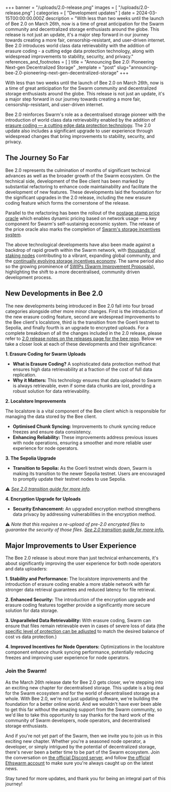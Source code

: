 +++
banner = "/uploads/2.0-release.png"
images = [ "/uploads/2.0-release.png" ]
categories = [ "Development updates" ]
date = 2024-03-15T00:00:00.000Z
description = "With less than two weeks until the launch of Bee 2.0 on March 26th, now is a time of great anticipation for the Swarm community and decentralized storage enthusiasts around the globe. This release is not just an update, it's a major step forward in our journey towards creating a more fair, censorship-resistant, and user-driven internet. Bee 2.0 introduces world class data retrievability with the addition of erasure coding - a cutting edge data protection technology, along with widespread improvements to stability, security, and privacy."
references_and_footnotes = [ ]
title = "Announcing Bee 2.0: Pioneering Next-gen Decentralized Storage"
_template = "post"
slug="announcing-bee-2.0-pioneering-next-gen-decentralized-storage"
+++


With less than two weeks until the launch of Bee 2.0 on March 26th, now is a time of great anticipation for the Swarm community and decentralized storage enthusiasts around the globe. This release is not just an update, it's a major step forward in our journey towards creating a more fair, censorship-resistant, and user-driven internet. 

Bee 2.0 reinforces Swarm's role as a decentralised storage pioneer with the introduction of world class data retrievability enabled by the addition of [erasure coding — a cutting edge data protection technology](https://blog.ethswarm.org/foundation/2023/erasure-coding-supercharges-swarm/). The 2.0 update also includes a significant upgrade to user experience through widespread changes that bring improvements to stability, security, and privacy. 

## The Journey So Far

Bee 2.0 represents the culmination of months of significant technical advances as well as the broader growth of the Swarm ecosystem. On the technical side, development of the Bee client has been marked by substantial refactoring to enhance code maintainability and facilitate the development of new features. These developments laid the foundation for the significant upgrades in the 2.0 release, including the new erasure coding feature which forms the cornerstone of the release. 

Parallel to the refactoring has been the rollout of the [postage stamp price oracle](https://blog.ethswarm.org/foundation/2023/oracle-overview/) which enables dynamic pricing based on network usage — a key component for Swarm's self-sustaining economic system. The release of the price oracle also marks the completion of [Swarm's storage incentives system](https://blog.ethswarm.org/foundation/2022/the-mechanics-of-swarm-networks-storage-incentives/).

The above technological developments have also been made against a backdrop of rapid growth within the Swarm network, with [thousands of staking nodes](https://swarmscan.io/) contributing to a vibrant, expanding global community, and the [continually evolving storage incentives economy](https://blog.staging.ethswarm.org/foundation/2024/state-of-the-network-february/). The same period also so the growing prominence of [SWIPs (Swarm Improvement Proposals)](https://github.com/ethersphere/SWIPs/pulls), highlighting the shift to a more decentralised, community driven development process.


## New Developments in Bee 2.0

The new developments being introduced in Bee 2.0 fall into four broad categories alongside other more minor changes. First is the introduction of the new erasure coding feature, second are widespread improvements to the Bee client's localstore, third is the transition from the Goerli testnet to Sepolia, and finally fourth is an upgrade to encrypted uploads. For a complete breakdown of all the changes included in the 2.0 release, please refer to [2.0 release notes on the releases page for the bee repo](https://github.com/ethersphere/bee/releases). Below we take a closer look at each of these developments and their significance:

**1. Erasure Coding for Swarm Uploads**

- **What is Erasure Coding?** A sophisticated data protection method that ensures high data retrievability at a fraction of the cost of full data replication.
- **Why it Matters:**  This technology ensures that data uploaded to Swarm is always retrievable, even if some data chunks are lost, providing a robust solution for data retrievability.

**2. Localstore Improvements**

The localstore is a vital component of the Bee client which is responsible for managing the data stored by the Bee client. 

- **Optimised Chunk Syncing:** Improvements to chunk syncing reduce freezes and ensure data consistency.
- **Enhancing Reliability:** These improvements address previous issues with node operations, ensuring a smoother and more reliable user experience for node operators.

**3. The Sepolia Upgrade**

- **Transition to Sepolia:** As the Goerli testnet winds down, Swarm is making its transition to the newer Sepolia testnet. Users are encouraged to promptly update their testnet nodes to use Sepolia. 

⚠️ *[See 2.0 transition guide for more info](https://blog.ethswarm.org/foundation/2024/bee-2-0-transition-guide/).* 

**4. Encryption Upgrade for Uploads**

- **Security Enhancement:** An upgraded encryption method strengthens data privacy by addressing vulnerabilities in the encryption method. 

⚠️ *Note that this requires a re-upload of pre-2.0 encrypted files to guarantee the security of those files. [See 2.0 transition guide for more info.](https://blog.ethswarm.org/foundation/2024/bee-2-0-transition-guide/)* 

## Major Improvements to User Experience

The Bee 2.0 release is about more than just technical enhancements, it's about significantly improving the user experience for both node operators and data uploaders:

**1. Stability and Performance:** The localstore improvements and the introduction of erasure coding enable a more stable network with far stronger data retrieval guarantees and reduced latency for file retrieval.

**2. Enhanced Security:** The introduction of the encryption upgrade and erasure coding features together provide a significantly more secure solution for data storage.

**3. Unparalleled Data Retrievability:** With erasure coding, Swarm can ensure that files remain retrievable even in cases of severe loss of data (the [specific level of protection can be adjusted](https://docs.ethswarm.org/docs/develop/access-the-swarm/erasure-coding#uploading-with-erasure-coding) to match the desired balance of cost vs data protection.)

**4. Improved Incentives for Node Operators:** Optimizations in the localstore component enhance chunk syncing performance, potentially reducing freezes and improving user experience for node operators.


### Join the Swarm!

As the March 26th release date for Bee 2.0 gets closer, we're stepping into an exciting new chapter for decentralised storage. This update is a big deal for the Swarm ecosystem and for the world of decentralised storage as a whole. With Bee 2.0, we're not just updating software, we're building the foundation for a better online world. And we wouldn't have ever been able to get this far without the amazing support from the Swarm community, so we'd like to take this opportunity to say thanks for the hard work of the community of Swarm developers, node operators, and decentralised storage enthusiasts. 

And if you're not yet part of the Swarm, then we invite you to join us in this exciting new chapter. Whether you're a seasoned node operator, a developer, or simply intrigued by the potential of decentralized storage, there's never been a better time to be part of the Swarm ecosystem. Join the conversation on [the official Discord server](https://discord.gg/cRPBKXNpKW), and follow [the official Ethswarm account](https://twitter.com/ethswarm) to make sure you're always caught up on the latest news.

Stay tuned for more updates, and thank you for being an integral part of this journey!
